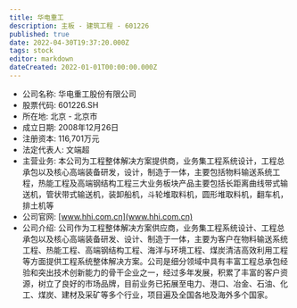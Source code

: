 ```yaml
---
title: 华电重工
description: 主板 - 建筑工程 - 601226
published: true
date: 2022-04-30T19:37:20.000Z
tags: stock
editor: markdown
dateCreated: 2022-01-01T00:00:00.000Z
---
```


- 公司名称: 华电重工股份有限公司
- 股票代码: 601226.SH
- 所在地: 北京 - 北京市
- 成立日期: 2008年12月26日
- 注册资本: 116,701万元
- 法定代表人: 文端超
- 主营业务: 本公司为工程整体解决方案提供商，业务集工程系统设计，工程总承包以及核心高端装备研发，设计，制造于一体，主要包括物料输送系统工程，热能工程及高端钢结构工程三大业务板块产品主要包括长距离曲线带式输送机，管状带式输送机，装卸船机，斗轮堆取料机，圆形堆取料机，翻车机，排土机等
- 公司官网: [www.hhi.com.cn](www.hhi.com.cn)
- 公司介绍: 公司作为工程整体解决方案供应商，业务集工程系统设计、工程总承包以及核心高端装备研发、设计、制造于一体，主要为客户在物料输送系统工程、热能工程、高端钢结构工程、海洋与环境工程、煤炭清洁高效利用工程等方面提供工程系统整体解决方案。公司是细分领域中具有丰富工程总承包经验和突出技术创新能力的骨干企业之一，经过多年发展，积累了丰富的客户资源，树立了良好的市场品牌，目前业务已拓展至电力、港口、冶金、石油、化工、煤炭、建材及采矿等多个行业，项目遍及全国各地及海外多个国家。



